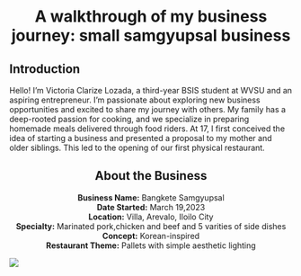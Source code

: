 <!DOCTYPE html>
<html lang="en">
<head>
    <meta charset="UTF-8">
    <meta name="viewport" content="width=device-width, initial-scale=1.0">
  </head>
<body>
    <p>
    <center><h1>A walkthrough of my business journey: small samgyupsal business</h1></center>
 <h2 id="me"> Introduction</h3>
 <p>Hello! I’m Victoria Clarize Lozada, a third-year BSIS student at WVSU and an aspiring entrepreneur. I’m passionate about exploring new business opportunities and excited to share my journey with others. My family has a deep-rooted passion for cooking, and we specialize in preparing homemade meals delivered through food riders. At 17, I first conceived the idea of starting a business and presented a proposal to my mother and older siblings. This led to the opening of our first physical restaurant.


<center><h2 id="deets"> About the Business</h2> </center>
<p><center>
	<strong>Business Name:</strong>   Bangkete Samgyupsal<br>
	<strong>Date Started:</strong>    March 19,2023<br>
	<strong>Location:</strong>        Villa, Arevalo, Iloilo City<br>
	<strong>Specialty:</strong>       Marinated pork,chicken and beef and 5 varities of side dishes<br>
	<strong>Concept:</strong>         Korean-inspired<br>
	<strong>Restaurant Theme:</strong>      Pallets with simple aesthetic lighting<br>
</p></center>
 <img src="https://ph.pinterest.com/pin/728809152211580765/.jpg">

</body>
</html>
